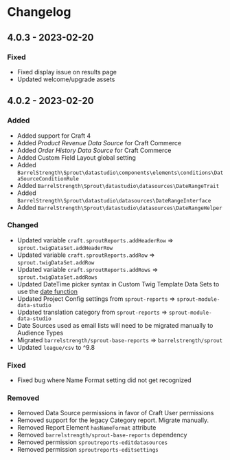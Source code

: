 # Changelog

## 4.0.3 - 2023-02-20

### Fixed

- Fixed display issue on results page
- Updated welcome/upgrade assets

## 4.0.2 - 2023-02-20

### Added

- Added support for Craft 4
- Added _Product Revenue Data Source_ for Craft Commerce
- Added _Order History Data Source_ for Craft Commerce
- Added Custom Field Layout global setting
- Added `BarrelStrength\Sprout\datastudio\components\elements\conditions\DataSourceConditionRule`
- Added `BarrelStrength\Sprout\datastudio\datasources\DateRangeTrait`
- Added `BarrelStrength\Sprout\datastudio\datasources\DateRangeInterface`
- Added `BarrelStrength\Sprout\datastudio\datasources\DateRangeHelper`

### Changed

- Updated variable `craft.sproutReports.addHeaderRow` => `sprout.twigDataSet.addHeaderRow`
- Updated variable `craft.sproutReports.addRow` => `sprout.twigDataSet.addRow`
- Updated variable `craft.sproutReports.addRows` => `sprout.twigDataSet.addRows`
- Updated DateTime picker syntax in Custom Twig Template Data Sets to use the [date function](https://craftcms.com/docs/4.x/upgrade.html#template-functions)
- Updated Project Config settings from `sprout-reports` => `sprout-module-data-studio`
- Updated translation category from `sprout-reports` => `sprout-module-data-studio`
- Date Sources used as email lists will need to be migrated manually to Audience Types
- Migrated `barrelstrength/sprout-base-reports` => `barrelstrength/sprout`
- Updated `league/csv` to ^9.8

### Fixed

- Fixed bug where Name Format setting did not get recognized

### Removed

- Removed Data Source permissions in favor of Craft User permissions
- Removed support for the legacy Category report. Migrate manually.
- Removed Report Element `hasNameFormat` attribute
- Removed `barrelstrength/sprout-base-reports` dependency
- Removed permission `sproutreports-editdatasources`
- Removed permission `sproutreports-editsettings`

    
